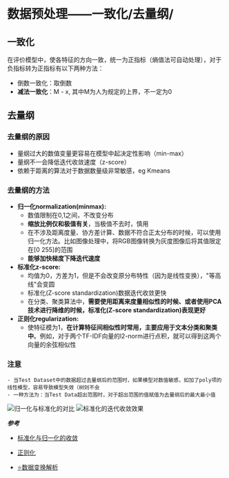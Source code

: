 # 数据预处理——一致化/去量纲/

## 一致化
在评价模型中，使各特征的方向一致，统一为正指标（熵值法可自动处理），对于负指标转为正指标有以下两种方法：
- 倒数一致化：取倒数
- __减法一致化__：M - x, 其中M为人为规定的上界，不一定为0


## 去量纲
### 去量纲的原因
- 量纲过大的数值变量更容易在模型中起决定性影响（min-max）
- 量纲不一会降低迭代收敛速度（z-score）
- 依赖于距离的算法对于数据数量级非常敏感，eg Kmeans
### 去量纲的方法
- **归一化normalization(minmax):** 
    - 数值限制在0,1之间，不改变分布
    - **缩放比例仅和极值有关**，当极值不去时，慎用
    - 在不涉及距离度量、协方差计算、数据不符合正太分布的时候，可以使用归一化方法。比如图像处理中，将RGB图像转换为灰度图像后将其值限定在[0 255]的范围
    - **能够加快梯度下降迭代速度**
- **标准化z-score:**
    - 均值为0，方差为1，但是不会改变原分布特性（因为是线性变换），"等高线"会变圆
    - 标准化(Z-score standardization)数据迭代收敛更快
    - 在分类、聚类算法中，**需要使用距离来度量相似性的时候、或者使用PCA技术进行降维的时候，标准化(Z-score standardization)表现更好**
- **正则化regularization:**
    - 使特征模为1，**在计算特征间相似性时常用，主要应用于文本分类和聚类中**。例如，对于两个TF-IDF向量的l2-norm进行点积，就可以得到这两个向量的余弦相似性
### 注意
    - 当Test Dataset中的数据超过去量纲后的范围时，如果模型对数值敏感，如加了poly项的线性模型，容易导致模型失效（树则不会
    - 一种方法为：当Test Data超出范围时，对于超出范围的值赋值为去量纲后的最大最小值


![归一化与标准化的对比](https://img-blog.csdn.net/20180718211936160?watermark/2/text/aHR0cHM6Ly9ibG9nLmNzZG4ubmV0L3UwMTQzODE0NjQ=/font/5a6L5L2T/fontsize/400/fill/I0JBQkFCMA==/dissolve/70)
![标准化的迭代收敛效果](https://img-blog.csdn.net/20180718215045347?watermark/2/text/aHR0cHM6Ly9ibG9nLmNzZG4ubmV0L3UwMTQzODE0NjQ=/font/5a6L5L2T/fontsize/400/fill/I0JBQkFCMA==/dissolve/70)

**_参考_**
- [标准化与归一化的收敛](https://www.cnblogs.com/ai-ldj/p/14257457.html)
- [正则化](https://blog.csdn.net/dengheng4891/article/details/101446368?spm=1001.2101.3001.6650.2&utm_medium=distribute.pc_relevant.none-task-blog-2%7Edefault%7ECTRLIST%7Edefault-2.pc_relevant_default&depth_1-utm_source=distribute.pc_relevant.none-task-blog-2%7Edefault%7ECTRLIST%7Edefault-2.pc_relevant_default&utm_relevant_index=5)

- [⭐](https://emojipedia.org/star/)[数据变换解析](https://blog.csdn.net/weixin_36604953/article/details/102652160)